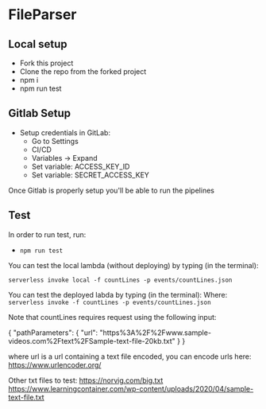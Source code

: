 # FileParser

## Local setup
- Fork this project
- Clone the repo from the forked project
- npm i
- npm run test

## Gitlab Setup

- Setup credentials in GitLab:
    - Go to Settings
    - CI/CD
    - Variables -> Expand
    - Set variable: ACCESS_KEY_ID
    - Set variable: SECRET_ACCESS_KEY

Once Gitlab is properly setup you'll be able to run the pipelines

## Test

In order to run test, run:
- `npm run test`

You can test the local lambda (without deploying) by typing (in the terminal):

`serverless invoke local -f countLines -p events/countLines.json`

You can test the deployed labda by typing (in the terminal):
Where: 
`serverless invoke -f countLines -p events/countLines.json`


Note that countLines requires request using the following input:

{
    "pathParameters": {
      "url": "https%3A%2F%2Fwww.sample-videos.com%2Ftext%2FSample-text-file-20kb.txt"
    }
}

where url is a url containing a text file encoded, you can encode urls here: https://www.urlencoder.org/

Other txt files to test:
https://norvig.com/big.txt
https://www.learningcontainer.com/wp-content/uploads/2020/04/sample-text-file.txt


